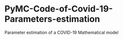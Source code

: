 # PyMC-Code-of-Covid-19-Parameters-estimation
Parameter estimation of a COVID-19 Mathematical model
